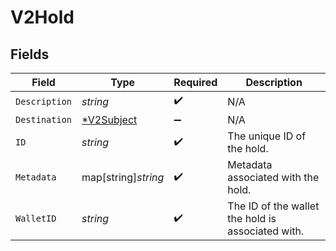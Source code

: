 # V2Hold


## Fields

| Field                                             | Type                                              | Required                                          | Description                                       |
| ------------------------------------------------- | ------------------------------------------------- | ------------------------------------------------- | ------------------------------------------------- |
| `Description`                                     | *string*                                          | :heavy_check_mark:                                | N/A                                               |
| `Destination`                                     | [*V2Subject](../../models/shared/v2subject.md)    | :heavy_minus_sign:                                | N/A                                               |
| `ID`                                              | *string*                                          | :heavy_check_mark:                                | The unique ID of the hold.                        |
| `Metadata`                                        | map[string]*string*                               | :heavy_check_mark:                                | Metadata associated with the hold.                |
| `WalletID`                                        | *string*                                          | :heavy_check_mark:                                | The ID of the wallet the hold is associated with. |